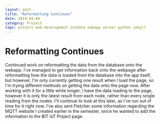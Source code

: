 ```yaml
---
layout: post
title: "Reformatting Continues"
date: 2019-04-04
category: Project
tags: project web-development iotdata webapp server python jekyll
---
```


# Reformatting Continues

Continued work on reformatting the data from the database onto the webapp. I've managed to get information back onto the webpage after reformatting how the data is loaded from the database into the app itself, but however,
I'm only currently getting one result when I load the page, so I'm trying different methods on getting the data onto the page now.
After working with it for a little while longer, I have the data loading to the page, however it is only the latest result from each node, rather than every single reading from the nodes. I'll continue to look at this later,
as I've run out of time for it right now.
I've also sent Fletcher some information regarding the MQTT website I created earlier in the semester, since he wanted to add the information to the BIT IoT Project page.
